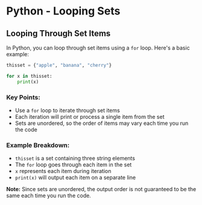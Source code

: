 # Python - Looping Sets

## Looping Through Set Items

In Python, you can loop through set items using a `for` loop. Here's a basic example:

```python
thisset = {"apple", "banana", "cherry"}

for x in thisset:
    print(x)
```

### Key Points:
- Use a `for` loop to iterate through set items
- Each iteration will print or process a single item from the set
- Sets are unordered, so the order of items may vary each time you run the code

### Example Breakdown:
- `thisset` is a set containing three string elements
- The `for` loop goes through each item in the set
- `x` represents each item during iteration
- `print(x)` will output each item on a separate line

**Note:** Since sets are unordered, the output order is not guaranteed to be the same each time you run the code.